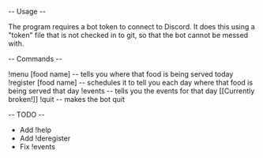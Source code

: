 -- Usage --

The program requires a bot token to connect to Discord. It does this using a "token" file that is not checked in to git, so that the bot cannot be messed with.

-- Commands --

!menu [food name] -- tells you where that food is being served today
!register [food name] -- schedules it to tell you each day where that food is being served that day
!events -- tells you the events for that day [[Currently broken!]]
!quit -- makes the bot quit

-- TODO --

* Add !help
* Add !deregister
* Fix !events